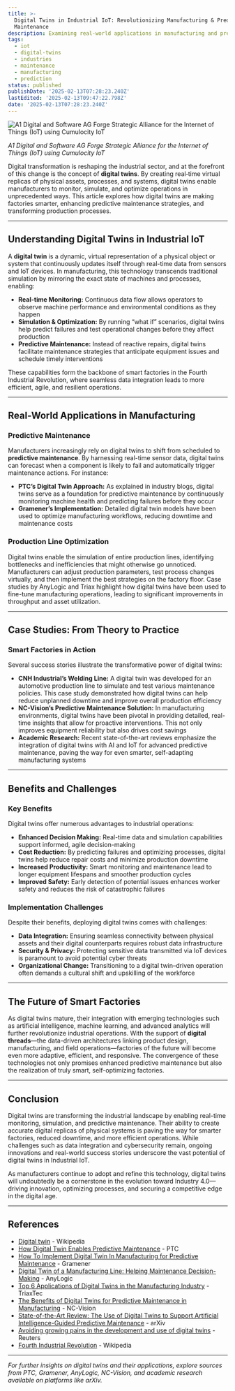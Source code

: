 ```yaml
---
title: >-
  Digital Twins in Industrial IoT: Revolutionizing Manufacturing & Predictive
  Maintenance
description: Examining real-world applications in manufacturing and predictive maintenance
tags:
  - iot
  - digital-twins
  - industries
  - maintenance
  - manufacturing
  - prediction
status: published
publishDate: '2025-02-13T07:28:23.240Z'
lastEdited: '2025-02-13T09:47:22.798Z'
date: '2025-02-13T07:28:23.240Z'
---
```


![A1 Digital and Software AG Forge Strategic Alliance for the Internet of Things (IoT) using Cumulocity IoT](https://th.bing.com/th/id/R.e06a543977d914065889e9218adbd72e?rik=CnDmwMvX%2buRS%2bA&pid=ImgRaw&r=0)

<div class="flex justify-center mb-20">
  <span class="text-sm text-center text-white/70"><em>A1 Digital and Software AG Forge Strategic Alliance for the Internet of Things (IoT) using Cumulocity IoT</em></span>
</div>

Digital transformation is reshaping the industrial sector, and at the forefront of this change is the concept of **digital twins**. By creating real‐time virtual replicas of physical assets, processes, and systems, digital twins enable manufacturers to monitor, simulate, and optimize operations in unprecedented ways. This article explores how digital twins are making factories smarter, enhancing predictive maintenance strategies, and transforming production processes.

---

## Understanding Digital Twins in Industrial IoT

A **digital twin** is a dynamic, virtual representation of a physical object or system that continuously updates itself through real-time data from sensors and IoT devices. In manufacturing, this technology transcends traditional simulation by mirroring the exact state of machines and processes, enabling:

- **Real-time Monitoring:** Continuous data flow allows operators to observe machine performance and environmental conditions as they happen
- **Simulation & Optimization:** By running “what if” scenarios, digital twins help predict failures and test operational changes before they affect production
- **Predictive Maintenance:** Instead of reactive repairs, digital twins facilitate maintenance strategies that anticipate equipment issues and schedule timely interventions

These capabilities form the backbone of smart factories in the Fourth Industrial Revolution, where seamless data integration leads to more efficient, agile, and resilient operations.

---

## Real-World Applications in Manufacturing

### Predictive Maintenance

Manufacturers increasingly rely on digital twins to shift from scheduled to **predictive maintenance**. By harnessing real-time sensor data, digital twins can forecast when a component is likely to fail and automatically trigger maintenance actions. For instance:

- **PTC’s Digital Twin Approach:** As explained in industry blogs, digital twins serve as a foundation for predictive maintenance by continuously monitoring machine health and predicting failures before they occur
- **Gramener’s Implementation:** Detailed digital twin models have been used to optimize manufacturing workflows, reducing downtime and maintenance costs

### Production Line Optimization

Digital twins enable the simulation of entire production lines, identifying bottlenecks and inefficiencies that might otherwise go unnoticed. Manufacturers can adjust production parameters, test process changes virtually, and then implement the best strategies on the factory floor. Case studies by AnyLogic and Triax highlight how digital twins have been used to fine-tune manufacturing operations, leading to significant improvements in throughput and asset utilization.

---

## Case Studies: From Theory to Practice

### Smart Factories in Action

Several success stories illustrate the transformative power of digital twins:

- **CNH Industrial’s Welding Line:** A digital twin was developed for an automotive production line to simulate and test various maintenance policies. This case study demonstrated how digital twins can help reduce unplanned downtime and improve overall production efficiency
- **NC-Vision’s Predictive Maintenance Solution:** In manufacturing environments, digital twins have been pivotal in providing detailed, real-time insights that allow for proactive interventions. This not only improves equipment reliability but also drives cost savings
- **Academic Research:** Recent state-of-the-art reviews emphasize the integration of digital twins with AI and IoT for advanced predictive maintenance, paving the way for even smarter, self-adapting manufacturing systems

---

## Benefits and Challenges

### Key Benefits

Digital twins offer numerous advantages to industrial operations:

- **Enhanced Decision Making:** Real-time data and simulation capabilities support informed, agile decision-making
- **Cost Reduction:** By predicting failures and optimizing processes, digital twins help reduce repair costs and minimize production downtime
- **Increased Productivity:** Smart monitoring and maintenance lead to longer equipment lifespans and smoother production cycles
- **Improved Safety:** Early detection of potential issues enhances worker safety and reduces the risk of catastrophic failures

### Implementation Challenges

Despite their benefits, deploying digital twins comes with challenges:

- **Data Integration:** Ensuring seamless connectivity between physical assets and their digital counterparts requires robust data infrastructure
- **Security & Privacy:** Protecting sensitive data transmitted via IoT devices is paramount to avoid potential cyber threats
- **Organizational Change:** Transitioning to a digital twin–driven operation often demands a cultural shift and upskilling of the workforce

---

## The Future of Smart Factories

As digital twins mature, their integration with emerging technologies such as artificial intelligence, machine learning, and advanced analytics will further revolutionize industrial operations. With the support of **digital threads**—the data-driven architectures linking product design, manufacturing, and field operations—factories of the future will become even more adaptive, efficient, and responsive. The convergence of these technologies not only promises enhanced predictive maintenance but also the realization of truly smart, self-optimizing factories.

---

## Conclusion

Digital twins are transforming the industrial landscape by enabling real-time monitoring, simulation, and predictive maintenance. Their ability to create accurate digital replicas of physical systems is paving the way for smarter factories, reduced downtime, and more efficient operations. While challenges such as data integration and cybersecurity remain, ongoing innovations and real-world success stories underscore the vast potential of digital twins in Industrial IoT.

As manufacturers continue to adopt and refine this technology, digital twins will undoubtedly be a cornerstone in the evolution toward Industry 4.0—driving innovation, optimizing processes, and securing a competitive edge in the digital age.

---

## References
- <a href="https://en.wikipedia.org/wiki/Digital_twin" target="_blank">Digital twin</a> - Wikipedia
- <a href="https://www.ptc.com/en/blogs/corporate/digital-twin-for-predictive-maintenance" target="_blank">How Digital Twin Enables Predictive Maintenance</a> - PTC
- <a href="https://blog.gramener.com/digital-twin-predictive-maintenance/" target="_blank">How To Implement Digital Twin In Manufacturing for Predictive Maintenance</a> - Gramener
- <a href="https://www.anylogic.com/resources/case-studies/digital-twin-of-a-manufacturing-line-helping-maintenance-decision-making/" target="_blank">Digital Twin of a Manufacturing Line: Helping Maintenance Decision-Making</a> - AnyLogic
- <a href="https://www.triaxtec.com/blog/top-6-applications-of-digital-twins-in-manufacturing/" target="_blank">Top 6 Applications of Digital Twins in the Manufacturing Industry</a> - TriaxTec
- <a href="https://nc-vision.com/the-benefits-of-digital-twins-for-predictive-maintenance-in-manufacturing/" target="_blank">The Benefits of Digital Twins for Predictive Maintenance in Manufacturing</a> - NC-Vision
- <a href="https://arxiv.org/abs/2406.13117" target="_blank">State-of-the-Art Review: The Use of Digital Twins to Support Artificial Intelligence-Guided Predictive Maintenance</a> - arXiv
- <a href="https://www.reuters.com/legal/legalindustry/avoiding-growing-pains-development-use-digital-twins-2024-08-20/" target="_blank">Avoiding growing pains in the development and use of digital twins</a> - Reuters
- <a href="https://en.wikipedia.org/wiki/Fourth_Industrial_Revolution" target="_blank">Fourth Industrial Revolution</a> - Wikipedia

---

_For further insights on digital twins and their applications, explore sources from PTC, Gramener, AnyLogic, NC-Vision, and academic research available on platforms like arXiv._
